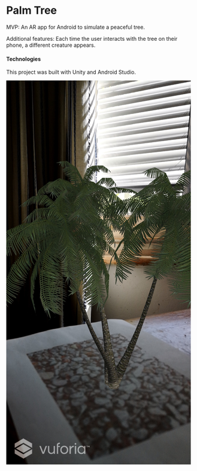 # Palm Tree

MVP: An AR app for Android to simulate a peaceful tree.

Additional features: Each time the user interacts with the tree on their phone, a different creature appears.

#### Technologies

This project was built with Unity and Android Studio.

![AndroidSDK](images/treeandroid.jpg)

